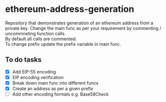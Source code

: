 # ethereum-address-generation  

Repository that demonstrates generation of an ethereum address from a private key.
Change the main func as per your requirement by commenting / uncommneting function calls.  
By default all calls are commented.  
To change prefix update the prefix variable in main func.  

## To do tasks  

- [x] Add EIP-55 encoding  
- [x] EIP encoding verification
- [x] Break down main func into different funcs  
- [x] Create an address as per a given prefix
- [ ] Add other encoding formats e.g. Base58Check  
